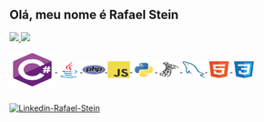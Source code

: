 ## Olá, meu nome é Rafael Stein

<div>
  <a href="https://github.com/Rafael-Stein">
  <img height="180em" src="https://github-readme-stats.vercel.app/api?username=rafael-stein&show_icons=true&theme=dracula&include_all_commits=true&count_private=true"/>
  <img height="180em" src="https://github-readme-stats.vercel.app/api/top-langs/?username=rafael-stein&layout=compact&langs_count=16&theme=dracula"/>
</div>

<div>
  <br>
  <img align="center" alt="Rafael-Stein-C#" height="60" width="80" src="https://raw.githubusercontent.com/devicons/devicon/master/icons/csharp/csharp-original.svg">
  <img align="center" alt="Rafael-Stein-Java" height="30" width="40" src="https://raw.githubusercontent.com/devicons/devicon/master/icons/java/java-original.svg">
  <img align="center" alt="Rafael-Stein-PHP" height="30" width="40" src="https://raw.githubusercontent.com/devicons/devicon/master/icons/php/php-original.svg">
  <img align="center" alt="Rafael-Stein-Javascript" height="30" width="40" src="https://raw.githubusercontent.com/devicons/devicon/master/icons/javascript/javascript-original.svg">
  <img align="center" alt="Rafael-Stein-Python" height="30" width="40" src="https://raw.githubusercontent.com/devicons/devicon/master/icons/python/python-original.svg">
  <img align="center" alt="Rafael-Stein-MicrosoftSQL" height="30" width="40" src="https://raw.githubusercontent.com/devicons/devicon/master/icons/microsoftsqlserver/microsoftsqlserver-plain.svg">
  <img align="center" alt="Rafael-Stein-MySQL" height="30" width="40" src="https://raw.githubusercontent.com/devicons/devicon/master/icons/mysql/mysql-original.svg">
  <img align="center" alt="Rafael-Stein-HTML" height="30" width="40" src="https://raw.githubusercontent.com/devicons/devicon/master/icons/html5/html5-original.svg">
  <img align="center" alt="Rafael-Stein-CSS" height="30" width="40" src="https://raw.githubusercontent.com/devicons/devicon/master/icons/css3/css3-original.svg">
</div>

##

<div>
  <a href="https://www.linkedin.com/in/rafael-s-stein/" target="_blank">
    <img alt="Linkedin-Rafael-Stein" src="https://img.shields.io/badge/-Linkedin-%230077B5?style=for-the-badge&logo=linkedin&logoColor=white">
  </a>
</div>
